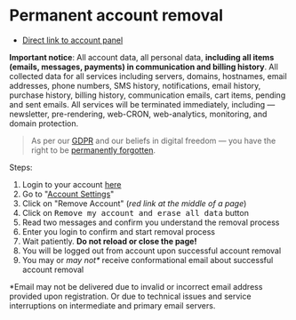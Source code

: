 # Permanent account removal

- [Direct link to account panel](https://ostr.io/account)

__Important notice__: All account data, all personal data, __including all items (emails, messages, payments) in communication and billing history__. All collected data for all services including servers, domains, hostnames, email addresses, phone numbers, SMS history, notifications, email history, purchase history, billing history, communication emails, cart items, pending and sent emails. All services will be terminated immediately, including — newsletter, pre-rendering, web-CRON, web-analytics, monitoring, and domain protection.

> As per our [GDPR](https://ostr.io/info/gdpr#therighttobeforgotten) and our beliefs in digital freedom — you have the right to be [permanently forgotten](https://ostr.io/info/gdpr#therighttobeforgotten).

Steps:

1. Login to your account [here](https://ostr.io/login)
2. Go to "[Account Settings](https://ostr.io/account)"
3. Click on "Remove Account" (*red link at the middle of a page*)
4. Click on <kbd>Remove my account and erase all data</kbd> button
5. Read two messages and confirm you understand the removal process
6. Enter you login to confirm and start removal process
7. Wait patiently. __Do not reload or close the page!__
8. You will be logged out from account upon successful account removal
9. You may or *may not\** receive conformational email about successful account removal

\*Email may not be delivered due to invalid or incorrect email address provided upon registration. Or due to technical issues and service interruptions on intermediate and primary email servers.